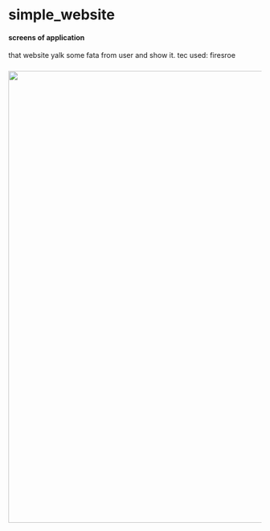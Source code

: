 # simple_website

#### screens of application 
that website yalk some fata from user and show it.
tec used: firesroe
###
<div>
<img src="https://github.com/MOHAMD-ASHRAF/notes_app/assets/84055555/0189e7df-20fd-4f70-9f7e-5d6d4daa231e" width= 900 , heigt= 2000>
&nbsp;&nbsp;&nbsp;&nbsp;
</div>
